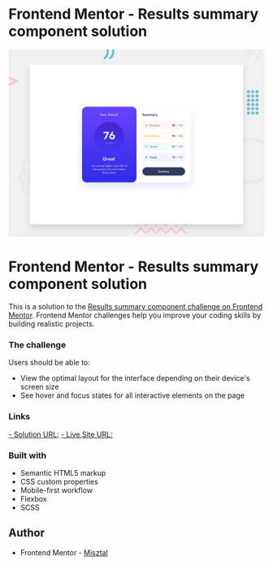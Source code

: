 # Frontend Mentor - Results summary component solution

![Design preview for the # Frontend Mentor - Results summary component solution](./design/desktop-preview.jpg)


# Frontend Mentor - Results summary component solution

This is a solution to the [Results summary component challenge on Frontend Mentor](https://www.frontendmentor.io/challenges/results-summary-component-CE_K6s0maV). Frontend Mentor challenges help you improve your coding skills by building realistic projects.

### The challenge

Users should be able to:

- View the optimal layout for the interface depending on their device's screen size
- See hover and focus states for all interactive elements on the page

### Links

[- Solution URL:](https://github.com/Misztalo/summary-component)
[- Live Site URL:](https://misztalo.github.io/summary-component/)

### Built with

- Semantic HTML5 markup
- CSS custom properties
- Mobile-first workflow
- Flexbox
- SCSS

## Author

- Frontend Mentor - [Misztal](https://www.frontendmentor.io/profile/Misztalo)
